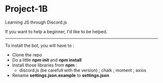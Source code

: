 # Project-1B
 Learning JS through Discord.js

If you want to help a beginner, I'd like to be helped.

---

To install the bot, you will have to :

- Clone the repo
- Do a little **npm init** and **npm install**
- Install those libraries from **npm** : 
    - discord.js (be carefull with the version) ; chalk ; moment ; axios
- Rename **settings.json.example** to **settings.json**
